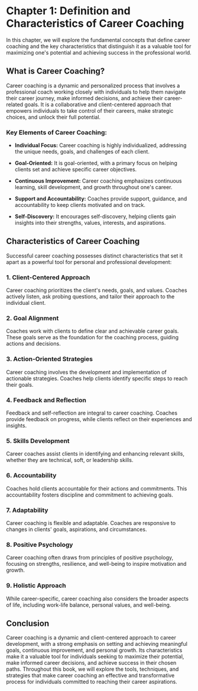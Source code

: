 Chapter 1: Definition and Characteristics of Career Coaching
============================================================

In this chapter, we will explore the fundamental concepts that define career coaching and the key characteristics that distinguish it as a valuable tool for maximizing one's potential and achieving success in the professional world.

What is Career Coaching?
------------------------

Career coaching is a dynamic and personalized process that involves a professional coach working closely with individuals to help them navigate their career journey, make informed decisions, and achieve their career-related goals. It is a collaborative and client-centered approach that empowers individuals to take control of their careers, make strategic choices, and unlock their full potential.

### Key Elements of Career Coaching:

* **Individual Focus:** Career coaching is highly individualized, addressing the unique needs, goals, and challenges of each client.

* **Goal-Oriented:** It is goal-oriented, with a primary focus on helping clients set and achieve specific career objectives.

* **Continuous Improvement:** Career coaching emphasizes continuous learning, skill development, and growth throughout one's career.

* **Support and Accountability:** Coaches provide support, guidance, and accountability to keep clients motivated and on track.

* **Self-Discovery:** It encourages self-discovery, helping clients gain insights into their strengths, values, interests, and aspirations.

Characteristics of Career Coaching
----------------------------------

Successful career coaching possesses distinct characteristics that set it apart as a powerful tool for personal and professional development:

### 1. **Client-Centered Approach**

Career coaching prioritizes the client's needs, goals, and values. Coaches actively listen, ask probing questions, and tailor their approach to the individual client.

### 2. **Goal Alignment**

Coaches work with clients to define clear and achievable career goals. These goals serve as the foundation for the coaching process, guiding actions and decisions.

### 3. **Action-Oriented Strategies**

Career coaching involves the development and implementation of actionable strategies. Coaches help clients identify specific steps to reach their goals.

### 4. **Feedback and Reflection**

Feedback and self-reflection are integral to career coaching. Coaches provide feedback on progress, while clients reflect on their experiences and insights.

### 5. **Skills Development**

Career coaches assist clients in identifying and enhancing relevant skills, whether they are technical, soft, or leadership skills.

### 6. **Accountability**

Coaches hold clients accountable for their actions and commitments. This accountability fosters discipline and commitment to achieving goals.

### 7. **Adaptability**

Career coaching is flexible and adaptable. Coaches are responsive to changes in clients' goals, aspirations, and circumstances.

### 8. **Positive Psychology**

Career coaching often draws from principles of positive psychology, focusing on strengths, resilience, and well-being to inspire motivation and growth.

### 9. **Holistic Approach**

While career-specific, career coaching also considers the broader aspects of life, including work-life balance, personal values, and well-being.

Conclusion
----------

Career coaching is a dynamic and client-centered approach to career development, with a strong emphasis on setting and achieving meaningful goals, continuous improvement, and personal growth. Its characteristics make it a valuable tool for individuals seeking to maximize their potential, make informed career decisions, and achieve success in their chosen paths. Throughout this book, we will explore the tools, techniques, and strategies that make career coaching an effective and transformative process for individuals committed to reaching their career aspirations.
